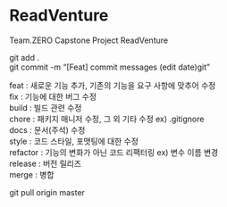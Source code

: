 # ReadVenture
Team.ZERO Capstone Project ReadVenture

git add .  
git commit -m “[Feat] commit messages (edit date)git”

feat : 새로운 기능 추가, 기존의 기능을 요구 사항에 맞추어 수정  
fix : 기능에 대한 버그 수정  
build : 빌드 관련 수정  
chore : 패키지 매니저 수정, 그 외 기타 수정 ex) .gitignore  
docs : 문서(주석) 수정  
style : 코드 스타일, 포맷팅에 대한 수정  
refactor : 기능의 변화가 아닌 코드 리팩터링 ex) 변수 이름 변경  
release : 버전 릴리즈  
merge : 병합

git pull origin master

